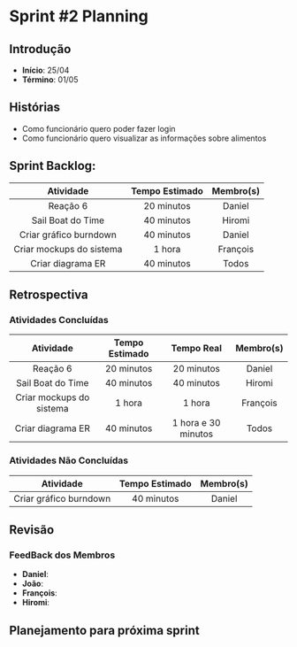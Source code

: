﻿# Sprint #2 Planning

## Introdução

- **Início**: 25/04
- **Término**: 01/05

## Histórias

- Como funcionário quero poder fazer login
- Como funcionário quero visualizar as informações sobre alimentos

## Sprint Backlog:

| Atividade                                | Tempo Estimado | Membro(s)     |
|:----------------------------------------:|:--------------:|:-------------:|
| Reação 6                                 | 20 minutos     | Daniel        |
| Sail Boat do Time                        | 40 minutos     | Hiromi        |
| Criar gráfico burndown                   | 40 minutos     | Daniel        |
| Criar mockups do sistema                 | 1 hora         | François      |
| Criar diagrama ER                        | 40 minutos     | Todos         |


## Retrospectiva

### Atividades Concluídas

| Atividade                                | Tempo Estimado | Tempo Real 		  | Membro(s)     |
|:----------------------------------------:|:--------------:|:-------------------:|:-------------:|
| Reação 6                                 | 20 minutos     | 20 minutos 		  | Daniel        |
| Sail Boat do Time                        | 40 minutos     | 40 minutos 		  | Hiromi        |
| Criar mockups do sistema                 | 1 hora         | 1 hora              | François      |
| Criar diagrama ER                        | 40 minutos     | 1 hora e 30 minutos | Todos         |


### Atividades Não Concluídas

| Atividade                                | Tempo Estimado | Membro(s)     |
|:----------------------------------------:|:--------------:|:-------------:|
| Criar gráfico burndown                   | 40 minutos     | Daniel        |

## Revisão



### FeedBack dos Membros

- **Daniel**:
- **João**:
- **François**:
- **Hiromi**:

## Planejamento para próxima sprint

